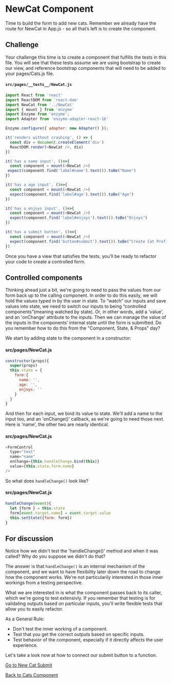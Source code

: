 # NewCat Component

Time to build the form to add new cats. Remember we already have the route for NewCat in App.js - so all that’s left is to create the component.

## Challenge

Your challenge this time is to create a component that fulfills the tests in this file. You will see that these tests assume we are using bootstrap to create our view, and reference bootstrap components that will need to be added to your pages/Cats.js file.

#### ```src/pages/__tests__/NewCat.js```
```javascript
import React from 'react'
import ReactDOM from 'react-dom'
import NewCat from '../NewCat'
import { mount } from 'enzyme'
import Enzyme from 'enzyme';
import Adapter from 'enzyme-adapter-react-16'

Enzyme.configure({ adapter: new Adapter() });

it('renders without crashing', () => {
  const div = document.createElement('div')
  ReactDOM.render(<NewCat />, div)
})

it('has a name input', ()=>{
  const component = mount(<NewCat />)
 expect(component.find('label#name').text()).toBe("Name")
})

it('has a age input', ()=>{
  const component = mount(<NewCat />)
  expect(component.find('label#age').text()).toBe("Age")
})

it('has a enjoys input', ()=>{
  const component = mount(<NewCat />)
  expect(component.find('label#enjoys').text()).toBe("Enjoys")
})

it('has a submit button', ()=>{
  const component = mount(<NewCat />)
  expect(component.find('button#submit').text()).toBe("Create Cat Profile")
})
```

Once you have a view that satisfies the tests, you’ll be ready to refactor your code to create a controlled form.

## Controlled components
Thinking ahead just a bit, we're going to need to pass the values from our form back up to the calling component. In order to do this easily, we will hold the values typed in by the user in state. To “watch” our inputs and save values into state, we need to switch our inputs to being “controlled components”(meaning watched by state). Or, in other words, add a 'value', and an 'onChange' attribute to the inputs. Then we can manage the value of the inputs in the components’ internal state until the form is submitted. Do you remember how to do this from the "Component, State, & Props" day?

We start by adding state to the component in a constructor:

#### src/pages/NewCat.js
```javascript
constructor(props){
  super(props)
  this.state = {
    form:{
      name: '',
      age: '',
      enjoys: ''
    }
  }
}
```
And then for each input, we bind its value to state. We'll add a name to the input too, and an 'onChange()' callback, as we're going to need those next. Here is 'name', the other two are nearly identical.

#### src/pages/NewCat.js
```javascript
<FormControl
  type="text"
  name="name"
  onChange={this.handleChange.bind(this)}
  value={this.state.form.name}
/>
```

So what does ```handleChange()``` look like?

#### src/pages/NewCat.js
```javascript
handleChange(event){
  let {form } = this.state
  form[event.target.name] = event.target.value
  this.setState({form: form})
}
```

## For discussion

Notice how we didn't test the 'handleChange()' method and when it was called?  Why do you suppose we didn't do that?

The answer is that ```handleChange()``` is an internal mechanism of the component, and we want to have flexibility later down the road to change how the component works. We're not particularily interested in those inner workings from a testing perspective.

What we are interested in is what the component passes back to its caller, which we're going to test extensivly.  If you remember that testing is for validating outputs based on particular inputs, you'll write flexible tests that allow you to easily refactor.

As a General Rule:
* Don't test the inner working of a component.
* Test that you get the correct outputs based on specific inputs.
* Test behavior of the component, especially if it directly affects the user experience.

Let's take a look now at how to connect our submit button to a function.

[Go to New Cat Submit](../04-new-cat-submit/NewCatSubmit.md)


[Back to Cats Component](../02-cats-component/CatsComponent.md)
